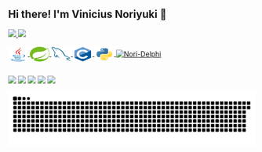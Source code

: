 ## Hi there! I'm Vinicius Noriyuki 👋
 <div>
  <a href="https://github.com/ViniciusNoriyuki">
  <img height="180em" src="https://github-readme-stats.vercel.app/api?username=ViniciusNoriyuki&show_icons=true&theme=dracula&include_all_commits=true&count_private=true"/>
  <img height="180em" src="https://github-readme-stats.vercel.app/api/top-langs/?username=ViniciusNoriyuki&layout=compact&langs_count=7&theme=dracula"/>
</div>
<div style="display: inline_block"><br>
  <img align="center" alt="Nori-Java" height="30" width="40" src="https://raw.githubusercontent.com/devicons/devicon/master/icons/java/java-original.svg">
  <img align="center" alt="Nori-Spring" height="30" width="40" src="https://raw.githubusercontent.com/devicons/devicon/master/icons/spring/spring-original.svg">
  <img align="center" alt="Nori-MySQL" height="30" width="40" src="https://raw.githubusercontent.com/devicons/devicon/master/icons/mysql/mysql-original.svg">
  <img align="center" alt="Nori-C" height="30" width="40" src="https://raw.githubusercontent.com/devicons/devicon/master/icons/c/c-original.svg">
  <img align="center" alt="Nori-Python" height="30" width="40" src="https://raw.githubusercontent.com/devicons/devicon/master/icons/python/python-original.svg">
  <img align="center" alt="Nori-Delphi" height="30" width="40" src="https://www.embarcadero.com/images/logos/logo-page/Delphi_FINAL_ICONS_1024.png">
</div>
  
  ##
 
<div> 
  <a href="https://www.linkedin.com/in/vinicius-noriyuki-acano/" target="_blank"><img src="https://img.shields.io/badge/-LinkedIn-%230077B5?style=for-the-badge&logo=linkedin&logoColor=white" target="_blank"></a> 
  <a href = "mailto:viniciusnoriyuki10@gmail.com"><img src="https://img.shields.io/badge/-Gmail-%23333?style=for-the-badge&logo=gmail&logoColor=white" target="_blank"></a>
  <a href="mailto:vinicius_noriyuki@hotmail.com" target="_blank"><img src="https://img.shields.io/badge/Microsoft_Outlook-0078D4?style=for-the-badge&logo=microsoft-outlook&logoColor=white" target="_blank"></a> 
  <a href="https://www.instagram.com/viniciusnoriyuki/" target="_blank"><img src="https://img.shields.io/badge/-Instagram-%23E4405F?style=for-the-badge&logo=instagram&logoColor=white" target="_blank"></a>
  <a href="https://www.facebook.com/vinicius.noriyuki/" target="_blank"><img src="https://img.shields.io/badge/Facebook-1877F2?style=for-the-badge&logo=facebook&logoColor=white" target="_blank"></a>
  
  ![Snake animation](https://github.com/ViniciusNoriyuki/ViniciusNoriyuki/blob/output/github-contribution-grid-snake.svg)
  
</div>

  
  
  
